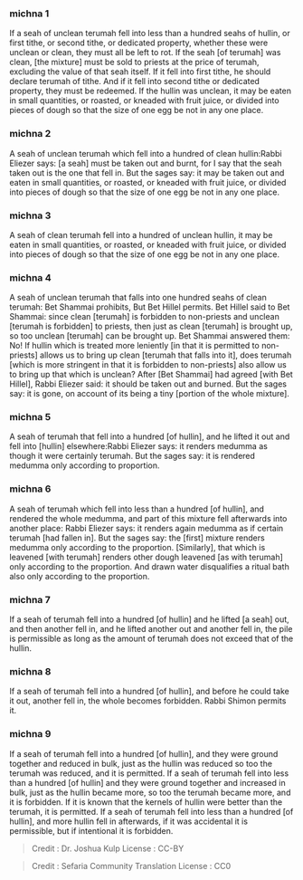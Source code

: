 
### michna 1
If a seah of unclean terumah fell into less than a hundred seahs of hullin, or first tithe, or second tithe, or dedicated property, whether these were unclean or clean, they must all be left to rot. If the seah [of terumah] was clean, [the mixture] must be sold to priests at the price of terumah, excluding the value of that seah itself. If it fell into first tithe, he should declare terumah of tithe. And if it fell into second tithe or dedicated property, they must be redeemed. If the hullin was unclean, it may be eaten in small quantities, or roasted, or kneaded with fruit juice, or divided into pieces of dough so that the size of one egg be not in any one place.

### michna 2
A seah of unclean terumah which fell into a hundred of clean hullin:Rabbi Eliezer says: [a seah] must be taken out and burnt, for I say that the seah taken out is the one that fell in. But the sages say: it may be taken out and eaten in small quantities, or roasted, or kneaded with fruit juice, or divided into pieces of dough so that the size of one egg be not in any one place.

### michna 3
A seah of clean terumah fell into a hundred of unclean hullin, it may be eaten in small quantities, or roasted, or kneaded with fruit juice, or divided into pieces of dough so that the size of one egg be not in any one place.

### michna 4
A seah of unclean terumah that falls into one hundred seahs of clean terumah: Bet Shammai prohibits, But Bet Hillel permits. Bet Hillel said to Bet Shammai: since clean [terumah] is forbidden to non-priests and unclean [terumah is forbidden] to priests, then just as clean [terumah] is brought up, so too unclean [terumah] can be brought up. Bet Shammai answered them: No! If hullin which is treated more leniently [in that it is permitted to non-priests] allows us to bring up clean [terumah that falls into it], does terumah [which is more stringent in that it is forbidden to non-priests] also allow us to bring up that which is unclean? After [Bet Shammai] had agreed [with Bet Hillel], Rabbi Eliezer said: it should be taken out and burned. But the sages say: it is gone, on account of its being a tiny [portion of the whole mixture].

### michna 5
A seah of terumah that fell into a hundred [of hullin], and he lifted it out and fell into [hullin] elsewhere:Rabbi Eliezer says: it renders medumma as though it were certainly terumah. But the sages say: it is rendered medumma only according to proportion.

### michna 6
A seah of terumah which fell into less than a hundred [of hullin], and rendered the whole medumma, and part of this mixture fell afterwards into another place: Rabbi Eliezer says: it renders again medumma as if certain terumah [had fallen in]. But the sages say: the [first] mixture renders medumma only according to the proportion. [Similarly], that which is leavened [with terumah] renders other dough leavened [as with terumah] only according to the proportion. And drawn water disqualifies a ritual bath also only according to the proportion.

### michna 7
If a seah of terumah fell into a hundred [of hullin] and he lifted [a seah] out, and then another fell in, and he lifted another out and another fell in, the pile is permissible as long as the amount of terumah does not exceed that of the hullin.

### michna 8
If a seah of terumah fell into a hundred [of hullin], and before he could take it out, another fell in, the whole becomes forbidden. Rabbi Shimon permits it.

### michna 9
If a seah of terumah fell into a hundred [of hullin], and they were ground together and reduced in bulk, just as the hullin was reduced so too the terumah was reduced, and it is permitted. If a seah of terumah fell into less than a hundred [of hullin] and they were ground together and increased in bulk, just as the hullin became more, so too the terumah became more, and it is forbidden. If it is known that the kernels of hullin were better than the terumah, it is permitted. If a seah of terumah fell into less than a hundred [of hullin], and more hullin fell in afterwards, if it was accidental it is permissible, but if intentional it is forbidden.

>Credit : Dr. Joshua Kulp
>License : CC-BY

>Credit : Sefaria Community Translation
>License : CC0